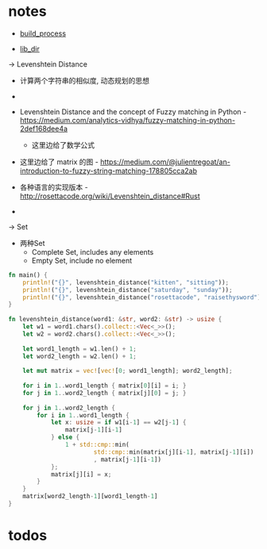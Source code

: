 
# notes

* [build_process](build_process)

* [lib_dir](lib_dir)



-> Levenshtein Distance
* 计算两个字符串的相似度, 动态规划的思想
* 

* Levenshtein Distance and the concept of Fuzzy matching in Python - https://medium.com/analytics-vidhya/fuzzy-matching-in-python-2def168dee4a
  * 这里边给了数学公式 

* 这里边给了 matrix 的图 - https://medium.com/@julientregoat/an-introduction-to-fuzzy-string-matching-178805cca2ab

* 各种语言的实现版本 -  http://rosettacode.org/wiki/Levenshtein_distance#Rust
* 


-> Set
* 两种Set
  * Complete Set, includes any elements
  * Empty Set, include no element


```rust
fn main() {
    println!("{}", levenshtein_distance("kitten", "sitting"));
    println!("{}", levenshtein_distance("saturday", "sunday"));
    println!("{}", levenshtein_distance("rosettacode", "raisethysword"));
}
 
fn levenshtein_distance(word1: &str, word2: &str) -> usize {
    let w1 = word1.chars().collect::<Vec<_>>();
    let w2 = word2.chars().collect::<Vec<_>>();
 
    let word1_length = w1.len() + 1;
    let word2_length = w2.len() + 1;
 
    let mut matrix = vec![vec![0; word1_length]; word2_length];
 
    for i in 1..word1_length { matrix[0][i] = i; }
    for j in 1..word2_length { matrix[j][0] = j; }
 
    for j in 1..word2_length {
        for i in 1..word1_length {
            let x: usize = if w1[i-1] == w2[j-1] {
                matrix[j-1][i-1]
            } else {
                1 + std::cmp::min(
                        std::cmp::min(matrix[j][i-1], matrix[j-1][i])
                        , matrix[j-1][i-1])
            };
            matrix[j][i] = x;
        }
    }
    matrix[word2_length-1][word1_length-1]
}
```

# todos

